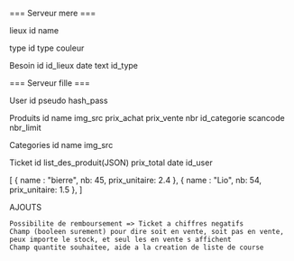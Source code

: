 
=== Serveur mere ===

lieux
id name 

type
id type couleur

Besoin
id id_lieux date text id_type

=== Serveur fille ===

User
id pseudo hash_pass

Produits
id name img_src prix_achat prix_vente nbr id_categorie scancode nbr_limit

Categories
id name img_src

Ticket
id list_des_produit(JSON) prix_total date id_user

[
  { name : "bierre", nb: 45, prix_unitaire: 2.4 },
  { name : "Lio", nb: 54, prix_unitaire: 1.5 },
]


AJOUTS

	Possibilite de remboursement => Ticket a chiffres negatifs
	Champ (booleen surement) pour dire soit en vente, soit pas en vente, peux importe le stock, et seul les en vente s affichent
	Champ quantite souhaitee, aide a la creation de liste de course